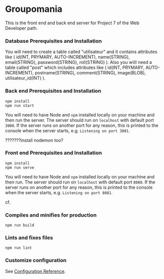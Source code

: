 # Groupomania #

This is the front end and back end server for Project 7 of the Web Developer path.

### Database Prerequisites and Installation ###

You will need to create a table called "utilisateur" and it contains attributes like 
( id(INT, PRYMARY, AUTO-INCREMENT), name(STRING), email(STRING), password(STRING), roll(STRING) ).
Also you wiill need a table called "post" which includes attributes like 
( id(INT, PRYMARY, AUTO-INCREMENT), postname(STRING), comment(STRING), image(BLOB), utilisateur_id(INT) ).


### Back end Prerequisites and Installation ###

```
npm install
npm run start
```
You will need to have Node and `npm` installed locally on your machine and then run the server. 
The server should run on `localhost` with default port `3000`. If the
server runs on another port for any reason, this is printed to the
console when the server starts, e.g. `Listening on port 3001`.

???????install nodemon too?

### Front end Prerequisites and Installation ###

```
npm install
npm run serve
``` 
You will need to have Node and `npm` installed locally on your machine and then run.
The server should run on `localhost` with default port `8080`. If the
server runs on another port for any reason, this is printed to the
console when the server starts, e.g. `Listening on port 8081`.



cf.
### Compiles and minifies for production
```
npm run build
```

### Lints and fixes files
```
npm run lint
```

### Customize configuration
See [Configuration Reference](https://cli.vuejs.org/config/).

